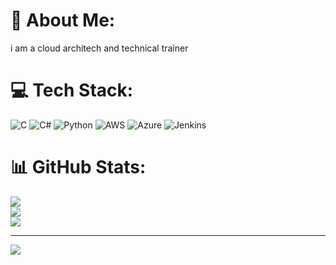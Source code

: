 # 💫 About Me:
i am a cloud architech and technical trainer


# 💻 Tech Stack:
![C](https://img.shields.io/badge/c-%2300599C.svg?style=for-the-badge&logo=c&logoColor=white) ![C#](https://img.shields.io/badge/c%23-%23239120.svg?style=for-the-badge&logo=csharp&logoColor=white) ![Python](https://img.shields.io/badge/python-3670A0?style=for-the-badge&logo=python&logoColor=ffdd54) ![AWS](https://img.shields.io/badge/AWS-%23FF9900.svg?style=for-the-badge&logo=amazon-aws&logoColor=white) ![Azure](https://img.shields.io/badge/azure-%230072C6.svg?style=for-the-badge&logo=microsoftazure&logoColor=white) ![Jenkins](https://img.shields.io/badge/jenkins-%232C5263.svg?style=for-the-badge&logo=jenkins&logoColor=white)
# 📊 GitHub Stats:
![](https://github-readme-stats.vercel.app/api?username=shashikanthgit&theme=vue-dark&hide_border=true&include_all_commits=true&count_private=true)<br/>
![](https://nirzak-streak-stats.vercel.app/?user=shashikanthgit&theme=vue-dark&hide_border=true)<br/>
![](https://github-readme-stats.vercel.app/api/top-langs/?username=shashikanthgit&theme=vue-dark&hide_border=true&include_all_commits=true&count_private=true&layout=compact)

---
[![](https://visitcount.itsvg.in/api?id=shashikanthgit&icon=0&color=0)](https://visitcount.itsvg.in)

